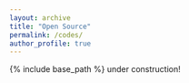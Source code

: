 ```yaml
---
layout: archive
title: "Open Source"
permalink: /codes/
author_profile: true
---
```


{% include base_path %}
under construction!

